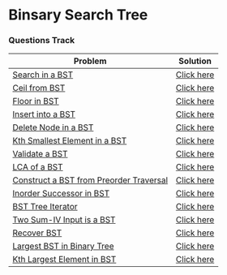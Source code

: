 # Binsary Search Tree

### Questions Track
| Problem | Solution |
| ------- | -------- |
| [Search in a BST](https://leetcode.com/problems/search-in-a-binary-search-tree/) | [Click here](https://github.com/sadab-halim/Complete-Interview-Preparation/blob/main/Data%20Structures%20and%20Algorithms/15-Binary%20Search%20Tree/code/01-Search%20in%20a%20BST/Solution.java) |
| [Ceil from BST](https://www.codingninjas.com/codestudio/problems/ceil-from-bst_920464#:~:text=Ceil%20of%20an%20integer%20is,the%20given%20array%20is%205.) | [Click here](https://github.com/sadab-halim/Complete-Interview-Preparation/blob/main/Data%20Structures%20and%20Algorithms/15-Binary%20Search%20Tree/code/02-Ceil%20from%20BST/Solution.java) |
| [Floor in BST](https://www.codingninjas.com/codestudio/problems/floor-from-bst_920457) | [Click here](https://github.com/sadab-halim/Complete-Interview-Preparation/blob/main/Data%20Structures%20and%20Algorithms/15-Binary%20Search%20Tree/code/03-Floor%20in%20BST/Solution.java) |
| [Insert into a BST](https://leetcode.com/problems/insert-into-a-binary-search-tree/) | [Click here](https://github.com/sadab-halim/Complete-Interview-Preparation/blob/main/Data%20Structures%20and%20Algorithms/15-Binary%20Search%20Tree/code/04-Insert%20into%20a%20BST/Solution.java) |
| [Delete Node in a BST](https://leetcode.com/problems/delete-node-in-a-bst/) | [Click here](https://github.com/sadab-halim/Complete-Interview-Preparation/blob/main/Data%20Structures%20and%20Algorithms/15-Binary%20Search%20Tree/code/05-Delete%20a%20Node%20in%20BST/Solution.java) |
| [Kth Smallest Element in a BST](https://leetcode.com/problems/kth-smallest-element-in-a-bst/) | [Click here](https://github.com/sadab-halim/Complete-Interview-Preparation/blob/main/Data%20Structures%20and%20Algorithms/15-Binary%20Search%20Tree/code/06-Kth%20Smallest%20Element/Solution.java) |
| [Validate a BST](https://leetcode.com/problems/validate-binary-search-tree/) | [Click here](https://github.com/sadab-halim/Complete-Interview-Preparation/blob/main/Data%20Structures%20and%20Algorithms/15-Binary%20Search%20Tree/code/07-Validate%20a%20BST/Solution.java) |
| [LCA of a BST](https://leetcode.com/problems/lowest-common-ancestor-of-a-binary-search-tree/) | [Click here](https://github.com/sadab-halim/Complete-Interview-Preparation/blob/main/Data%20Structures%20and%20Algorithms/15-Binary%20Search%20Tree/code/08-LCA%20of%20Binary%20Tree/Solution.java) |
| [Construct a BST from Preorder Traversal](https://leetcode.com/problems/construct-binary-search-tree-from-preorder-traversal/) | [Click here](https://github.com/sadab-halim/Complete-Interview-Preparation/blob/main/Data%20Structures%20and%20Algorithms/15-Binary%20Search%20Tree/code/09-Construct%20a%20BST%20from%20a%20Preorder%20Traversal/Solution.java) |
| [Inorder Successor in BST](https://www.geeksforgeeks.org/inorder-successor-in-binary-search-tree/#:~:text=In%20Binary%20Tree%2C%20Inorder%20successor,key%20of%20the%20input%20node.) | [Click here](https://github.com/sadab-halim/Complete-Interview-Preparation/blob/main/Data%20Structures%20and%20Algorithms/15-Binary%20Search%20Tree/code/10-Inorder%20Successor%20in%20BST/Solution.java) |
| [BST Tree Iterator](https://leetcode.com/problems/binary-search-tree-iterator/) | [Click here](https://github.com/sadab-halim/Complete-Interview-Preparation/blob/main/Data%20Structures%20and%20Algorithms/15-Binary%20Search%20Tree/code/11-BST%20Tree%20Iterator/Solution.java) |
| [Two Sum-IV Input is a BST](https://leetcode.com/problems/two-sum-iv-input-is-a-bst/) | [Click here](https://github.com/sadab-halim/Complete-Interview-Preparation/blob/main/Data%20Structures%20and%20Algorithms/15-Binary%20Search%20Tree/code/12-Two%20Sum-IV%20Input%20is%20a%20BST/Solution.java) |
| [Recover BST](https://leetcode.com/problems/recover-binary-search-tree/) | [Click here](https://github.com/sadab-halim/Complete-Interview-Preparation/blob/main/Data%20Structures%20and%20Algorithms/15-Binary%20Search%20Tree/code/13-Recover%20BST/Solution.java) |
| [Largest BST in Binary Tree](https://www.geeksforgeeks.org/largest-bst-binary-tree-set-2/) | [Click here](https://github.com/sadab-halim/Complete-Interview-Preparation/blob/main/Data%20Structures%20and%20Algorithms/15-Binary%20Search%20Tree/code/14-Largest%20BST%20in%20Binary%20Tree/Solution.java) |
| [Kth Largest Element in BST](https://www.codingninjas.com/codestudio/problems/920438?topList=striver-sde-sheet-problems&utm_source=striver&utm_medium=website) | [Click here](https://github.com/sadab-halim/Complete-Interview-Preparation/blob/main/Data%20Structures%20and%20Algorithms/15-Binary%20Search%20Tree/code/15-Find%20Kth%20Largest%20Element%20in%20BST/Solution.java) |